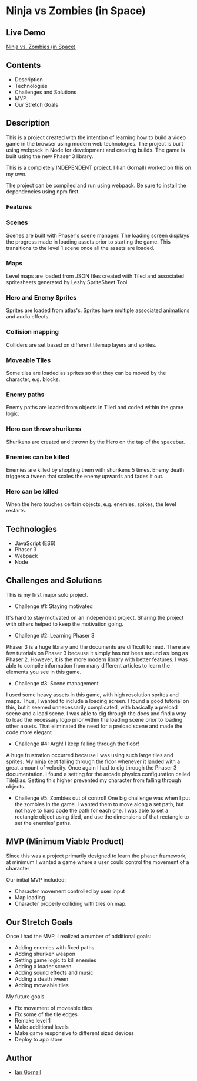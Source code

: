 # Ninja vs Zombies (in Space)

## Live Demo
[Ninja vs. Zombies (in Space)](https://iangornall.github.io/ninja-game/)

## Contents
  * Description
  * Technologies
  * Challenges and Solutions
  * MVP
  * Our Stretch Goals

## Description

This is a project created with the intention of learning how to build a video game in the browser using modern web technologies.  The project is built using webpack in Node for development and creating builds.  The game is built using the new Phaser 3 library.

This is a completely INDEPENDENT project.  I (Ian Gornall) worked on this on my own.

The project can be compiled and run using webpack.  Be sure to install the dependencies using npm first.

### Features

### Scenes
Scenes are built with Phaser's scene manager.  The loading screen displays the progress made in loading assets prior to starting the game.  This transitions to the level 1 scene once all the assets are loaded.

### Maps
Level maps are loaded from JSON files created with Tiled and associated spritesheets generated by Leshy SpriteSheet Tool.

### Hero and Enemy Sprites
Sprites are loaded from atlas's.  Sprites have multiple associated animations and audio effects.

### Collision mapping
Colliders are set based on different tilemap layers and sprites.

### Moveable Tiles
Some tiles are loaded as sprites so that they can be moved by the character, e.g. blocks.

### Enemy paths
Enemy paths are loaded from objects in Tiled and coded within the game logic.

### Hero can throw shurikens
Shurikens are created and thrown by the Hero on the tap of the spacebar.

### Enemies can be killed
Enemies are killed by shopting them with shurikens 5 times.
Enemy death triggers a tween that scales the enemy upwards and fades it out.

### Hero can be killed
When the hero touches certain objects, e.g. enemies, spikes, the level restarts.

## Technologies
  * JavaScript (ES6)
  * Phaser 3
  * Webpack
  * Node

## Challenges and Solutions
This is my first major solo project.  

  * Challenge #1: Staying motivated

  It's hard to stay motivated on an independent project.  Sharing the project with others helped to keep the motivation going.
  
  * Challenge #2: Learning Phaser 3

  Phaser 3 is a huge library and the documents are difficult to read.  There are few tutorials on Phaser 3 because it simply has not been around as long as Phaser 2.  However, it is the more modern library with better features.  I was able to compile information from many different articles to learn the elements you see in this game.

  * Challenge #3: Scene management

  I used some heavy assets in this game, with high resolution sprites and maps.  Thus, I wanted to include a loading screen.  I found a good tutorial on this, but it seemed unnecessarily complicated, with basically a preload scene and a load scene.  I was able to dig through the docs and find a way to load the necessary logo prior within the loading scene prior to loading other assets.  That eliminated the need for a preload scene and made the code more elegant

  * Challenge #4: Argh!  I keep falling through the floor!

  A huge frustration occurred because I was using such large tiles and sprites.  My ninja kept falling through the floor whenever it landed with a great amount of velocity.  Once again I had to dig through the Phaser 3 documentation.  I found a setting for the arcade physics configuration called TileBias.  Setting this higher prevented my character from falling through objects.

  * Challenge #5: Zombies out of control!
  One big challenge was when I put the zombies in the game.  I wanted them to move along a set path, but not have to hard code the path for each one.  I was able to set a rectangle object using tiled, and use the dimensions of that rectangle to set the enemies' paths.

## MVP (Minimum Viable Product)
Since this was a project primarily designed to learn the phaser framework, at minimum I wanted a game where a user could control the movement of a character

Our initial MVP included:
* Character movement controlled by user input
* Map loading
* Character properly colliding with tiles on map.

## Our Stretch Goals
Once I had the MVP, I realized a number of additional goals:
* Adding enemies with fixed paths
* Adding shuriken weapon
* Setting game logic to kill enemies
* Adding a loader screen
* Adding sound effects and music
* Adding a death tween
* Adding moveable tiles

My future goals
* Fix movement of moveable tiles
* Fix some of the tile edges
* Remake level 1
* Make additional levels
* Make game responsive to different sized devices
* Deploy to app store

## Author
  * [Ian Gornall](https://github.com/iangornall/)
